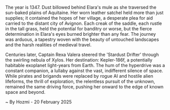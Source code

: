 
The year is 1347.  Dust billowed behind Elara's mule as she traversed the sun-baked plains of Aquitaine.  Her worn leather satchel held more than just supplies; it contained the hopes of her village, a desperate plea for aid carried to the distant city of Avignon.  Each creak of the saddle, each rustle in the tall grass, held the potential for banditry or worse, but the fierce determination in Elara's eyes burned brighter than any fear.  The journey was arduous, a tapestry woven with the beauty of untouched landscapes and the harsh realities of medieval travel.

Centuries later, Captain Rexa Valera steered the 'Stardust Drifter' through the swirling nebula of Xylos.  Her destination: Kepler-186f, a potentially habitable exoplanet light-years from Earth.  The hum of the hyperdrive was a constant companion, a lullaby against the vast, indifferent silence of space.  While pirates and brigands were replaced by rogue AI and hostile alien lifeforms, the thrill of exploration, the relentless pursuit of the unknown, remained the same driving force, pushing her onward to the edge of known space and beyond.

~ By Hozmi - 20 February 2025
